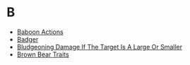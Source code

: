 # B

- [Baboon Actions](baboon-actions.md)
- [Badger](badger.md)
- [Bludgeoning Damage If The Target Is A Large Or Smaller](bludgeoning-damage-if-the-target-is-a-large-or-smaller.md)
- [Brown Bear Traits](brown-bear-traits.md)
